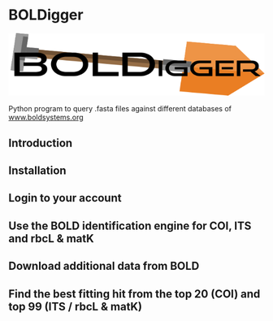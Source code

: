 # BOLDigger
![](boldigger/data/logo.png)

Python program to query .fasta files against different databases of www.boldsystems.org

## Introduction

## Installation

## Login to your account

## Use the BOLD identification engine for COI, ITS and rbcL & matK

## Download additional data from BOLD

## Find the best fitting hit from the top 20 (COI) and top 99 (ITS / rbcL & matK)

